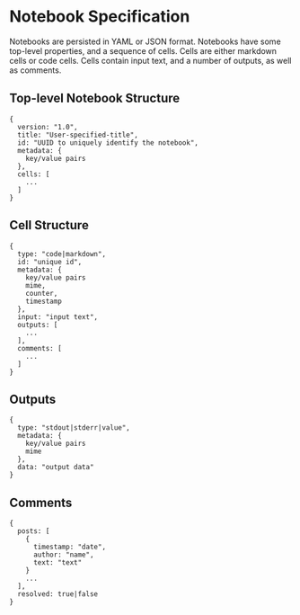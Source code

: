 # Notebook Specification

Notebooks are persisted in YAML or JSON format. Notebooks have some top-level
properties, and a sequence of cells. Cells are either markdown cells or code
cells. Cells contain input text, and a number of outputs, as well as comments.

## Top-level Notebook Structure

    {
      version: "1.0",
      title: "User-specified-title",
      id: "UUID to uniquely identify the notebook",
      metadata: {
        key/value pairs
      },
      cells: [
        ...
      ]
    }

## Cell Structure

    {
      type: "code|markdown",
      id: "unique id",
      metadata: {
        key/value pairs
        mime,
        counter,
        timestamp
      },
      input: "input text",
      outputs: [
        ...
      ],
      comments: [
        ...
      ]
    }

## Outputs

    {
      type: "stdout|stderr|value",
      metadata: {
        key/value pairs
        mime
      },
      data: "output data"
    }

## Comments

    {
      posts: [
        {
          timestamp: "date",
          author: "name",
          text: "text"
        }
        ...
      ],
      resolved: true|false
    }


